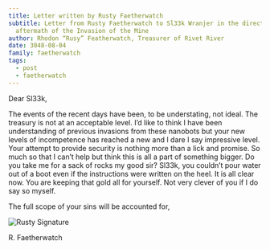 ```yaml
---
title: Letter written by Rusty Faetherwatch
subtitle: Letter from Rusty Faetherwatch to Sl33k Wranjer in the direct
  aftermath of the Invasion of the Mine
author: Rhodon “Rusy” Featherwatch, Treasurer of Rivet River
date: 3048-08-04
family: faetherwatch
tags:
  - post
  - faetherwatch
---
```

Dear Sl33k,

The events of the recent days have been, to be understating, not ideal. The treasury is not at an acceptable level. I’d like to think I have been understanding of previous invasions from these nanobots but your new levels of incompetence has reached a new and I dare I say impressive level. Your attempt to provide security is nothing more than a lick and promise. So much so that I can’t help but think this is all a part of something bigger. Do you take me for a sack of rocks my good sir? Sl33k, you couldn’t pour water out of a boot even if the instructions were written on the heel. It is all clear now. You are keeping that gold all for yourself. Not very clever of you if I do say so myself.

The full scope of your sins will be accounted for,

![Rusty Signature](/static/img/rusty-signature-1.png)

R. Faetherwatch

